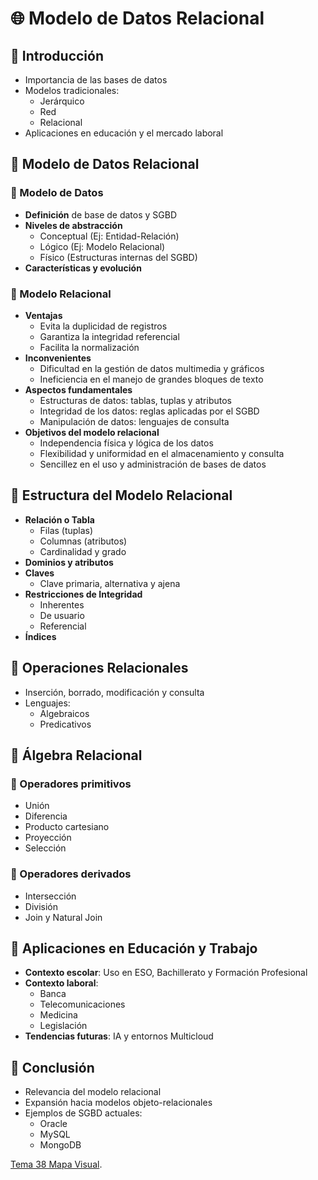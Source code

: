 # 🌐 Modelo de Datos Relacional

## 📌 Introducción
- Importancia de las bases de datos
- Modelos tradicionales: 
  - Jerárquico
  - Red
  - Relacional
- Aplicaciones en educación y el mercado laboral

## 📌 Modelo de Datos Relacional

### 📌 Modelo de Datos
- **Definición** de base de datos y SGBD
- **Niveles de abstracción**
  - Conceptual (Ej: Entidad-Relación)
  - Lógico (Ej: Modelo Relacional)
  - Físico (Estructuras internas del SGBD)
- **Características y evolución**
### 📌 Modelo Relacional
- **Ventajas**
  - Evita la duplicidad de registros
  - Garantiza la integridad referencial
  - Facilita la normalización
- **Inconvenientes**
  - Dificultad en la gestión de datos multimedia y gráficos
  - Ineficiencia en el manejo de grandes bloques de texto
- **Aspectos fundamentales**
  - Estructuras de datos: tablas, tuplas y atributos
  - Integridad de los datos: reglas aplicadas por el SGBD
  - Manipulación de datos: lenguajes de consulta
- **Objetivos del modelo relacional**
  - Independencia física y lógica de los datos
  - Flexibilidad y uniformidad en el almacenamiento y consulta
  - Sencillez en el uso y administración de bases de datos


## 📌 Estructura del Modelo Relacional
- **Relación o Tabla**
  - Filas (tuplas)
  - Columnas (atributos)
  - Cardinalidad y grado
- **Dominios y atributos**
- **Claves**
  - Clave primaria, alternativa y ajena
- **Restricciones de Integridad**
  - Inherentes
  - De usuario
  - Referencial
- **Índices**

## 📌 Operaciones Relacionales
- Inserción, borrado, modificación y consulta
- Lenguajes:
  - Algebraicos
  - Predicativos

## 📌 Álgebra Relacional
### 🔹 Operadores primitivos
- Unión
- Diferencia
- Producto cartesiano
- Proyección
- Selección

### 🔹 Operadores derivados
- Intersección
- División
- Join y Natural Join

## 📌 Aplicaciones en Educación y Trabajo
- **Contexto escolar**: Uso en ESO, Bachillerato y Formación Profesional
- **Contexto laboral**:
  - Banca
  - Telecomunicaciones
  - Medicina
  - Legislación
- **Tendencias futuras**: IA y entornos Multicloud

## 📌 Conclusión
- Relevancia del modelo relacional
- Expansión hacia modelos objeto-relacionales
- Ejemplos de SGBD actuales: 
  - Oracle
  - MySQL
  - MongoDB
  
[Tema 38 Mapa Visual](tema38map.html).

